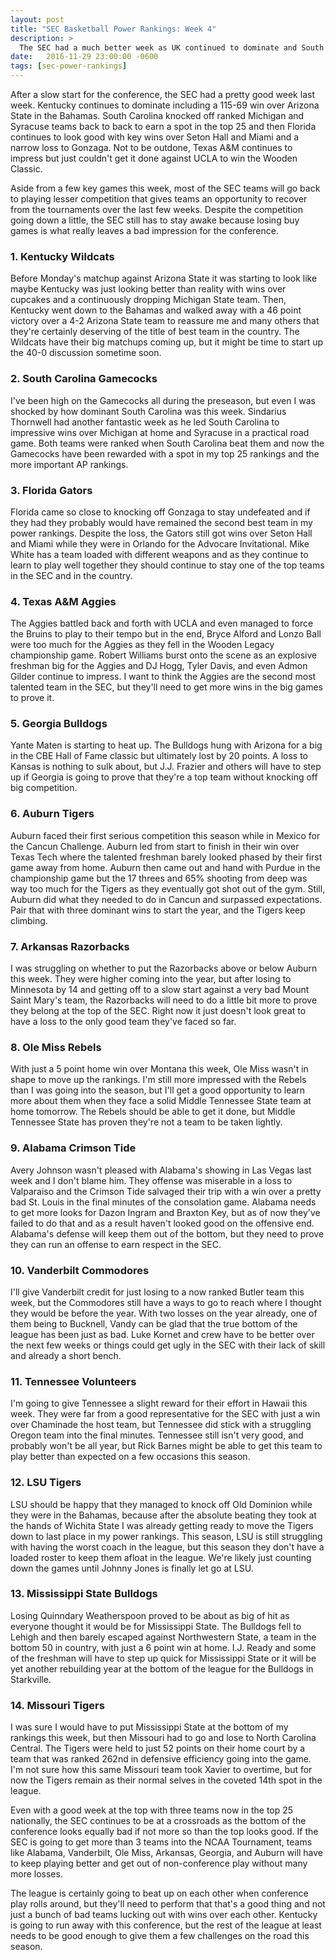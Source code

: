 ```yaml
---
layout: post
title: "SEC Basketball Power Rankings: Week 4"
description: >
  The SEC had a much better week as UK continued to dominate and South Carolina burst onto the scene.
date:   2016-11-29 23:00:00 -0600
tags: [sec-power-rankings]
---
```

After a slow start for the conference, the SEC had a pretty good week last week. Kentucky continues to dominate including a 115-69 win over Arizona State in the Bahamas. South Carolina knocked off ranked Michigan and Syracuse teams back to back to earn a spot in the top 25 and then Florida continues to look good with key wins over Seton Hall and Miami and a narrow loss to Gonzaga. Not to be outdone, Texas A&M continues to impress but just couldn't get it done against UCLA to win the Wooden Classic.

Aside from a few key games this week, most of the SEC teams will go back to playing lesser competition that gives teams an opportunity to recover from the tournaments over the last few weeks. Despite the competition going down a little, the SEC still has to stay awake because losing buy games is what really leaves a bad impression for the conference.

### 1. Kentucky Wildcats
Before Monday's matchup against Arizona State it was starting to look like maybe Kentucky was just looking better than reality with wins over cupcakes and a continuously dropping Michigan State team. Then, Kentucky went down to the Bahamas and walked away with a 46 point victory over a 4-2 Arizona State team to reassure me and many others that they're certainly deserving of the title of best team in the country. The Wildcats have their big matchups coming up, but it might be time to start up the 40-0 discussion sometime soon.

### 2. South Carolina Gamecocks
I've been high on the Gamecocks all during the preseason, but even I was shocked by how dominant South Carolina was this week. Sindarius Thornwell had another fantastic week as he led South Carolina to impressive wins over Michigan at home and Syracuse in a practical road game. Both teams were ranked when South Carolina beat them and now the Gamecocks have been rewarded with a spot in my top 25 rankings and the more important AP rankings.

### 3. Florida Gators
Florida came so close to knocking off Gonzaga to stay undefeated and if they had they probably would have remained the second best team in my power rankings. Despite the loss, the Gators still got wins over Seton Hall and Miami while they were in Orlando for the Advocare Invitational. Mike White has a team loaded with different weapons and as they continue to learn to play well together they should continue to stay one of the top teams in the SEC and in the country.

### 4. Texas A&M Aggies
The Aggies battled back and forth with UCLA and even managed to force the Bruins to play to their tempo but in the end, Bryce Alford and Lonzo Ball were too much for the Aggies as they fell in the Wooden Legacy championship game. Robert Williams burst onto the scene as an explosive freshman big for the Aggies and DJ Hogg, Tyler Davis, and even Admon Gilder continue to impress. I want to think the Aggies are the second most talented team in the SEC, but they'll need to get more wins in the big games to prove it.

### 5. Georgia Bulldogs
Yante Maten is starting to heat up. The Bulldogs hung with Arizona for a big in the CBE Hall of Fame classic but ultimately lost by 20 points. A loss to Kansas is nothing to sulk about, but J.J. Frazier and others will have to step up if Georgia is going to prove that they're a top team without knocking off big competition.

### 6. Auburn Tigers
Auburn faced their first serious competition this season while in Mexico for the Cancun Challenge. Auburn led from start to finish in their win over Texas Tech where the talented freshman barely looked phased by their first game away from home. Auburn then came out and hand with Purdue in the championship game but the 17 threes and 65% shooting from deep was way too much for the Tigers as they eventually got shot out of the gym. Still, Auburn did what they needed to do in Cancun and surpassed expectations. Pair that with three dominant wins to start the year, and the Tigers keep climbing.

### 7. Arkansas Razorbacks
I was struggling on whether to put the Razorbacks above or below Auburn this week. They were higher coming into the year, but after losing to Minnesota by 14 and getting off to a slow start against a very bad Mount Saint Mary's team, the Razorbacks will need to do a little bit more to prove they belong at the top of the SEC. Right now it just doesn't look great to have a loss to the only good team they've faced so far.

### 8. Ole Miss Rebels
With just a 5 point home win over Montana this week, Ole Miss wasn't in shape to move up the rankings. I'm still more impressed with the Rebels than I was going into the season, but I'll get a good opportunity to learn more about them when they face a solid Middle Tennessee State team at home tomorrow. The Rebels should be able to get it done, but Middle Tennessee State has proven they're not a team to be taken lightly.

### 9. Alabama Crimson Tide
Avery Johnson wasn't pleased with Alabama's showing in Las Vegas last week and I don't blame him. They offense was miserable in a loss to Valparaiso and the Crimson Tide salvaged their trip with a win over a pretty bad St. Louis in the final minutes of the consolation game. Alabama needs to get more looks for Dazon Ingram and Braxton Key, but as of now they've failed to do that and as a result haven't looked good on the offensive end. Alabama's defense will keep them out of the bottom, but they need to prove they can run an offense to earn respect in the SEC.

### 10. Vanderbilt Commodores
I'll give Vanderbilt credit for just losing to a now ranked Butler team this week, but the Commodores still have a ways to go to reach where I thought they would be before the year. With two losses on the year already, one of them being to Bucknell, Vandy can be glad that the true bottom of the league has been just as bad. Luke Kornet and crew have to be better over the next few weeks or things could get ugly in the SEC with their lack of skill and already a short bench.

### 11. Tennessee Volunteers
I'm going to give Tennessee a slight reward for their effort in Hawaii this week. They were far from a good representative for the SEC with just a win over Chaminade the host team, but Tennessee did stick with a struggling Oregon team into the final minutes. Tennessee still isn't very good, and probably won't be all year, but Rick Barnes might be able to get this team to play better than expected on a few occasions this season.

### 12. LSU Tigers
LSU should be happy that they managed to knock off Old Dominion while they were in the Bahamas, because after the absolute beating they took at the hands of Wichita State I was already getting ready to move the Tigers down to last place in my power rankings. This season, LSU is still struggling with having the worst coach in the league, but this season they don't have a loaded roster to keep them afloat in the league. We're likely just counting down the games until Johnny Jones is finally let go at LSU.

### 13. Mississippi State Bulldogs
Losing Quinndary Weatherspoon proved to be about as big of hit as everyone thought it would be for Mississippi State. The Bulldogs fell to Lehigh and then barely escaped against Northwestern State, a team in the bottom 50 in country, with just a 6 point win at home. I.J. Ready and some of the freshman will have to step up quick for Mississippi State or it will be yet another rebuilding year at the bottom of the league for the Bulldogs in Starkville.

### 14. Missouri Tigers
I was sure I would have to put Mississippi State at the bottom of my rankings this week, but then Missouri had to go and lose to North Carolina Central. The Tigers were held to just 52 points on their home court by a team that was ranked 262nd in defensive efficiency going into the game. I'm not sure how this same Missouri team took Xavier to overtime, but for now the Tigers remain as their normal selves in the coveted 14th spot in the league.

Even with a good week at the top with three teams now in the top 25 nationally, the SEC continues to be at a crossroads as the bottom of the conference looks equally bad if not more so than the top looks good. If the SEC is going to get more than 3 teams into the NCAA Tournament, teams like Alabama, Vanderbilt, Ole Miss, Arkansas, Georgia, and Auburn will have to keep playing better and get out of non-conference play without many more losses.

The league is certainly going to beat up on each other when conference play rolls around, but they'll need to perform that that's a good thing and not just a bunch of bad teams lucking out with wins over each other. Kentucky is going to run away with this conference, but the rest of the league at least needs to be good enough to give them a few challenges on the road this season.

